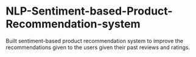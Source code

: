 # NLP-Sentiment-based-Product-Recommendation-system
Built sentiment-based product recommendation system to improve the recommendations given to the users given their past reviews and ratings.      
